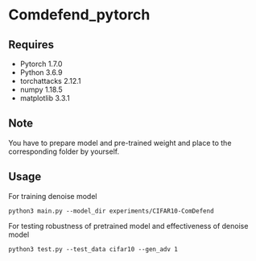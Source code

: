 # Comdefend_pytorch

## Requires
- Pytorch 1.7.0
- Python 3.6.9
- torchattacks 2.12.1
- numpy 1.18.5
- matplotlib 3.3.1

## Note
You have to prepare model and pre-trained weight and place to the corresponding folder by yourself.


## Usage
For training denoise model
```
python3 main.py --model_dir experiments/CIFAR10-ComDefend
```

For testing robustness of pretrained model and effectiveness of denoise model 
```
python3 test.py --test_data cifar10 --gen_adv 1
```
